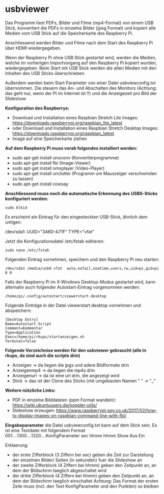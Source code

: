 # usbviewer
Das Programm liest PDFs, Bilder und Filme (mp4-Format) von einem USB Stick, 
konvertiert die PDFs in einzelne Bilder (jpeg Format) und kopiert alle Medien vom USB Stick auf die 
Speicherkarte des Raspberry Pi.

Anschliessend werden Bilder und Filme nach dem Start des Raspberry Pi über HDMI wiedergegeben. 

Wenn der Raspberry Pi ohne USB Stick gestartet wird, werden die Medien, welche im vorherigen Importvorgang 
auf den Raspberry Pi kopiert wurden, wiedergegeben. Beim Start mit USB Stick werden die alten Medien mit den 
Inhalten des USB Sticks überschrieben.

Außerdem werden beim Start Parameter von einer Datei  usbviewconfig.txt übernommen. Die steuern das An- und Abschalten des Monitors (Achtung: das geht nur, wenn der Pi im Internet ist !!) und die Anzeigezeit pro Bild der Slideshow

**Konfiguration des Raspberrys:**
- Download und Installation eines Raspbian Stretch Lite Images: https://downloads.raspberrypi.org/raspbian_lite_latest
- oder Download und Installation eines Raspbian Stretch Desktop Images: https://downloads.raspberrypi.org/raspbian_latest
- Image auf eine Speicherkarte ziehen

**Auf dem Raspberry Pi muss vorab folgendes installiert werden:**
- sudo apt-get install unoconv (Konvertierprogramme)
- sudo apt-get install fbi (Image-Viewer) 
- sudo apt-get install omxplayer (Video-Player)
- sudo apt-get install unclutter (Programm um Mauszeiger verschwinden zu lassen)
- sudo apt-get install cowsay

**Anschliessend muss noch die automatische Erkennung des USBS-Sticks konfiguriert werden:**
```
sudo blkid
```
Es erscheint ein Eintrag für den eingesteckten USB-Stick, ähnlich dem untigen:

/dev/sda1: UUID="3A6D-A71F" TYPE="vfat"

Jetzt die Konfigurationsdatei /etc/fstab editieren:
```
sudo nano /etc/fstab
```
Folgenden Eintrag vornehmen, speichern und den Raspberry Pi neu starten:
```
/dev/sda1 /media/usb0 vfat  auto,nofail,noatime,users,rw,uid=pi,gid=pi  0 0
```
Falls der Raspberry Pi im X-Windows Desktop-Modus gestartet wird, kann alternativ auch folgender Autostart-Eintrag vorgenommen werden:
```
/home/pi/.config/autostart/viewerstart.desktop
```
Folgende Einträge in der Datei viewerstart.desktop vornehmen und abspeichern:
```
[Desktop Entry]
Name=Autostart-Script
Comment=Kommentar
Type=Application
Exec=/home/pi/rkups/startanzeigen.sh
Terminal=false
```

**Folgende Verzeichnise werden für den usbviewer gebraucht (alle in rkups, da sind auch die scripts drin)**

- Anzeigen -> da liegen die jpgs und adere Bildformate drin
- Anzeigenmp4 -> da liegen die mp4s drin
- Anzeigenurl  -> da ist eine url drin, die angezeigt wird
- Stick  -> das ist der Clone des Sticks (mit umgebauten Namen " "  -> "_"

**Weitere nützliche Links:**
- PDF in einzelne Bilddateien (ppm Format wandeln): https://wiki.ubuntuusers.de/poppler-utils/
- Slideshow erzeugen: https://www.raspberrypi-spy.co.uk/2017/02/how-to-display-images-on-raspbian-command-line-with-fbi/

**Eingabeparameter**
die Datei usbviewconfig.txt kann auf dem Stick sein. Es ist eine Textdatei mit folgendem Format
001....1300....1320....KonfigParameter
sec    hhmm    hhmm
Show   Aus     Ein

Erklaerung:
- der erste Zifferblock (3 Ziffern bei sec) geben die Zeit zur Darstellung der einzelnen Bilder/ Seiten (in sekunden) fuer die Slideshow an
- der zweite Zifferblock (4 Ziffern bei hhmm) geben den Zeitpunkt an, an dem der Bildschirm taeglich abgeschaltet wird
- der dritte Zifferblock (4 Ziffern bei hhmm) geben den Zeitpunkt an, an dem der Bildschirm taeglich einschaltet
Achtung:
Das Format der ersten Zeile muss (incl. den Text KonfigParameter und den Punkten) so bleiben



